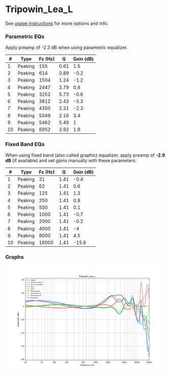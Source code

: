 # Tripowin_Lea_L
See [usage instructions](https://github.com/jaakkopasanen/AutoEq#usage) for more options and info.

### Parametric EQs
Apply preamp of -2.3 dB when using parametric equalizer.

|   # | Type    |   Fc (Hz) |    Q |   Gain (dB) |
|-----|---------|-----------|------|-------------|
|   1 | Peaking |       155 | 0.61 |         1.5 |
|   2 | Peaking |       614 | 0.89 |        -0.2 |
|   3 | Peaking |      1504 | 1.24 |        -1.2 |
|   4 | Peaking |      2447 | 3.79 |         0.8 |
|   5 | Peaking |      3252 | 5.73 |        -0.6 |
|   6 | Peaking |      3812 | 2.43 |        -5.3 |
|   7 | Peaking |      4350 | 2.31 |        -2.3 |
|   8 | Peaking |      5049 | 2.16 |         3.4 |
|   9 | Peaking |      5462 | 5.49 |         1   |
|  10 | Peaking |      6952 | 3.92 |         1.9 |

### Fixed Band EQs
When using fixed band (also called graphic) equalizer, apply preamp of **-2.9 dB** (if available) and set gains manually with these parameters.

|   # | Type    |   Fc (Hz) |    Q |   Gain (dB) |
|-----|---------|-----------|------|-------------|
|   1 | Peaking |        31 | 1.41 |        -0.4 |
|   2 | Peaking |        62 | 1.41 |         0.6 |
|   3 | Peaking |       125 | 1.41 |         1.3 |
|   4 | Peaking |       250 | 1.41 |         0.8 |
|   5 | Peaking |       500 | 1.41 |         0.1 |
|   6 | Peaking |      1000 | 1.41 |        -0.7 |
|   7 | Peaking |      2000 | 1.41 |        -0.2 |
|   8 | Peaking |      4000 | 1.41 |        -4   |
|   9 | Peaking |      8000 | 1.41 |         4.5 |
|  10 | Peaking |     16000 | 1.41 |       -15.8 |

### Graphs
![](./Tripowin_Lea_L.png)
